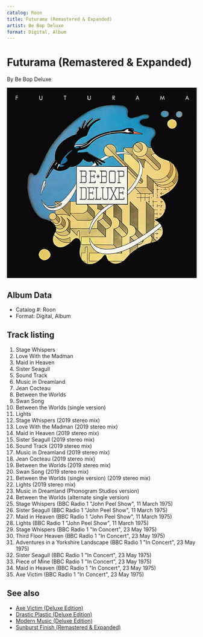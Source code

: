 ```yaml
---
catalog: Roon
title: Futurama (Remastered & Expanded)
artist: Be Bop Deluxe
format: Digital, Album
---
```


# Futurama (Remastered & Expanded)

By Be Bop Deluxe

![](../../assets/albumcovers/Be_Bop_Deluxe-Futurama_Remastered_and_Expanded.png)

## Album Data

- Catalog #: Roon
- Format: Digital, Album


## Track listing


1. Stage Whispers
2. Love With the Madman
3. Maid in Heaven
4. Sister Seagull
5. Sound Track
6. Music in Dreamland
7. Jean Cocteau
8. Between the Worlds
9. Swan Song
10. Between the Worlds (single version)
11. Lights
12. Stage Whispers (2019 stereo mix)
13. Love With the Madman (2019 stereo mix)
14. Maid in Heaven (2019 stereo mix)
15. Sister Seagull (2019 stereo mix)
16. Sound Track (2019 stereo mix)
17. Music in Dreamland (2019 stereo mix)
18. Jean Cocteau (2019 stereo mix)
19. Between the Worlds (2019 stereo mix)
20. Swan Song (2019 stereo mix)
21. Between the Worlds (single version) (2019 stereo mix)
22. Lights (2019 stereo mix)
23. Music in Dreamland (Phonogram Studios version)
24. Between the Worlds (alternate single version)
25. Stage Whispers (BBC Radio 1 "John Peel Show", 11 March 1975)
26. Sister Seagull (BBC Radio 1 "John Peel Show", 11 March 1975)
27. Maid in Heaven (BBC Radio 1 "John Peel Show", 11 March 1975)
28. Lights (BBC Radio 1 "John Peel Show", 11 March 1975)
29. Stage Whispers (BBC Radio 1 "In Concert", 23 May 1975)
30. Third Floor Heaven (BBC Radio 1 "In Concert", 23 May 1975)
31. Adventures in a Yorkshire Landscape (BBC Radio 1 "In Concert", 23 May 1975)
32. Sister Seagull (BBC Radio 1 "In Concert", 23 May 1975)
33. Piece of Mine (BBC Radio 1 "In Concert", 23 May 1975)
34. Maid in Heaven (BBC Radio 1 "In Concert", 23 May 1975)
35. Axe Victim (BBC Radio 1 "In Concert", 23 May 1975)


## See also

- [Axe Victim (Deluxe Edition)](Axe_Victim_Deluxe_Edition.md)
- [Drastic Plastic (Deluxe Edition)](Drastic_Plastic_Deluxe_Edition.md)
- [Modern Music (Deluxe Edition)](Modern_Music_Deluxe_Edition.md)
- [Sunburst Finish (Remastered & Expanded)](Sunburst_Finish_Remastered_and_Expanded.md)
